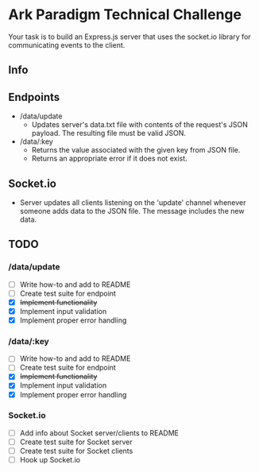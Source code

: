 # Ark Paradigm Technical Challenge
Your task is to build an Express.js server that uses the socket.io library for communicating events to the client.

## Info

## Endpoints
- /data/update
    - Updates server's data.txt file with contents of the request's JSON payload. The resulting file must be valid JSON.
- /data/:key
    - Returns the value associated with the given key from JSON file.
    - Returns an appropriate error if it does not exist.

## Socket.io
- Server updates all clients listening on the 'update' channel whenever someone adds data to the JSON file. The message includes the new data.

## TODO

### /data/update
- [ ] Write how-to and add to README
- [ ] Create test suite for endpoint
- [x] <s>Implement functionality</s>
- [x] Implement input validation
- [x] Implement proper error handling

### /data/:key
- [ ] Write how-to and add to README
- [ ] Create test suite for endpoint
- [x] <s>Implement functionality</s>
- [x] Implement input validation
- [x] Implement proper error handling

### Socket.io
- [ ] Add info about Socket server/clients to README
- [ ] Create test suite for Socket server
- [ ] Create test suite for Socket clients
- [ ] Hook up Socket.io
